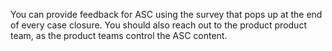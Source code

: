 You can provide feedback for ASC using the survey that pops up at the end of every case closure. 
You should also reach out to the product product team, as the product teams control the ASC content.